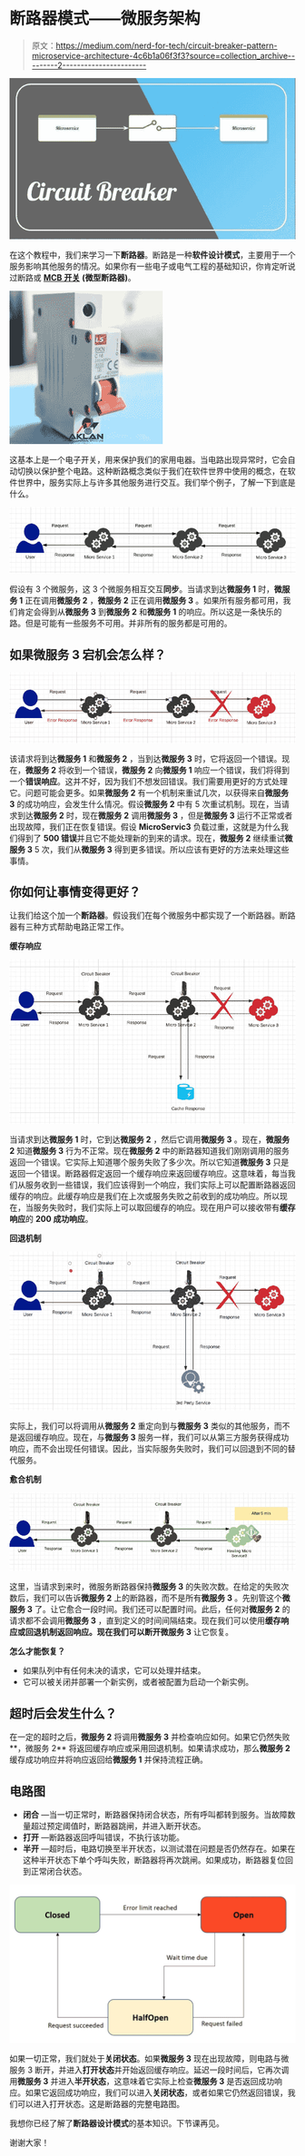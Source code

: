 # 断路器模式——微服务架构

> 原文：<https://medium.com/nerd-for-tech/circuit-breaker-pattern-microservice-architecture-4c6b1a06f3f3?source=collection_archive---------2----------------------->

![](img/235bef3ed91e46066b348a55deadf271.png)

在这个教程中，我们来学习一下**断路器**。断路是一种**软件设计模式**，主要用于一个服务影响其他服务的情况。如果你有一些电子或电气工程的基础知识，你肯定听说过断路或 [**MCB 开关**](https://uk.rs-online.com/web/generalDisplay.html?id=ideas-and-advice/mcb-guide#:~:text=An%20MCB%20is%20an%20automatically,electrical%20faults%20and%20equipment%20failure.) **(微型断路器)**。

![](img/68c4079c93f86d2649a3db4ccc2886ce.png)

这基本上是一个电子开关，用来保护我们的家用电器。当电路出现异常时，它会自动切换以保护整个电路。这种断路概念类似于我们在软件世界中使用的概念，在软件世界中，服务实际上与许多其他服务进行交互。我们举个例子，了解一下到底是什么。

![](img/cab2183c2968accf18e9fbc7ed5465dd.png)

假设有 3 个微服务，这 3 个微服务相互交互**同步**。当请求到达**微服务 1** 时，**微服务 1** 正在调用**微服务 2** ，**微服务 2** 正在调用**微服务 3** 。如果所有服务都可用，我们肯定会得到从**微服务 3** 到**微服务 2** 和**微服务 1** 的响应。所以这是一条快乐的路。但是可能有一些服务不可用。并非所有的服务都是可用的。

## 如果微服务 3 宕机会怎么样？

![](img/351aa53d38993f2c3c43611516237e9f.png)

该请求将到达**微服务 1** 和**微服务 2** ，当到达**微服务 3** 时，它将返回一个错误。现在，**微服务 2** 将收到一个错误，**微服务 2** 向**微服务 1** 响应一个错误，我们将得到一个**错误响应**。这并不好，因为我们不想发回错误。我们需要用更好的方式处理它。问题可能会更多。如果**微服务 2** 有一个机制来重试几次，以获得来自**微服务 3** 的成功响应，会发生什么情况。假设**微服务 2** 中有 5 次重试机制。现在，当请求到达**微服务 2** 时，现在**微服务 2** 调用**微服务 3** ，但是**微服务 3** 运行不正常或者出现故障，我们正在恢复错误。假设 **MicroServic3** 负载过重，这就是为什么我们得到了 **500 错误**并且它不能处理新的到来的请求。现在，**微服务 2** 继续重试**微服务 3** 5 次，我们从**微服务 3** 得到更多错误。所以应该有更好的方法来处理这些事情。

## 你如何让事情变得更好？

让我们给这个加一个**断路器**。假设我们在每个微服务中都实现了一个断路器。断路器有三种方式帮助电路正常工作。

**缓存响应**

![](img/f1fe6c43d0dd6f9009336c6e9f799316.png)

当请求到达**微服务 1** 时，它到达**微服务 2** ，然后它调用**微服务 3** 。现在，**微服务 2** 知道**微服务 3** 行为不正常。现在**微服务 2** 中的断路器知道我们刚刚调用的服务返回一个错误。它实际上知道哪个服务失败了多少次。所以它知道**微服务 3** 只是返回一个错误。断路器假定返回一个缓存响应来返回缓存响应。这意味着，每当我们从服务收到一些错误，我们应该得到一个响应，我们实际上可以配置断路器返回缓存的响应。此缓存响应是我们在上次或服务失败之前收到的成功响应。所以现在，当服务失败时，我们实际上可以取回缓存的响应。现在用户可以接收带有**缓存响应**的 **200 成功响应**。

**回退机制**

![](img/6324591a744e38f8f72d290dfbd33755.png)

实际上，我们可以将调用从**微服务 2** 重定向到与**微服务 3** 类似的其他服务，而不是返回缓存响应。现在，与**微服务 3** 服务一样，我们可以从第三方服务获得成功响应，而不会出现任何错误。因此，当实际服务失败时，我们可以回退到不同的替代服务。

**愈合机制**

![](img/c7cb2b1cc6a83fd1fb844a730d738cae.png)

这里，当请求到来时，微服务断路器保持**微服务 3** 的失败次数。在给定的失败次数后，我们可以告诉**微服务 2** 上的断路器，而不是所有**微服务 3** 。先别管这个**微服务 3** 了。让它愈合一段时间。我们还可以配置时间。此后，任何对**微服务 2** 的请求都不会调用**微服务 3** ，直到定义的时间间隔结束。现在我们可以使用**缓存响应或回退机制返回响应。**现在我们可以断开**微服务 3** 让它恢复。

**怎么才能恢复？**

*   如果队列中有任何未决的请求，它可以处理并结束。
*   它可以被关闭并部署一个新实例，或者被配置为启动一个新实例。

## **超时后会发生什么？**

在一定的超时之后，**微服务 2** 将调用**微服务 3** 并检查响应如何。如果它仍然失败**，微服务 2** 将返回缓存响应或采用回退机制。如果请求成功，那么**微服务 2** 缓存成功响应并将响应返回给**微服务 1** 并保持流程正确。

## 电路图

*   **闭合** —当一切正常时，断路器保持闭合状态，所有呼叫都转到服务。当故障数量超过预定阈值时，断路器跳闸，并进入断开状态。
*   **打开** —断路器返回呼叫错误，不执行该功能。
*   **半开** —超时后，电路切换至半开状态，以测试潜在问题是否仍然存在。如果在这种半开状态下单个呼叫失败，断路器将再次跳闸。如果成功，断路器复位回到正常闭合状态。

![](img/ce452d4695e2cc0525c621395edd8216.png)

如果一切正常，我们就处于**关闭状态**。如果**微服务 3** 现在出现故障，则电路与微服务 3 断开，并进入**打开状态**并开始返回缓存响应。延迟一段时间后，它再次调用**微服务 3** 并进入**半开状态**，这意味着它实际上检查**微服务 3** 是否返回成功响应。如果它返回成功响应，我们可以进入**关闭状态**，或者如果它仍然返回错误，我们可以进入打开状态。这是断路器的完整电路图。

我想你已经了解了**断路器设计模式**的基本知识。下节课再见。

谢谢大家！